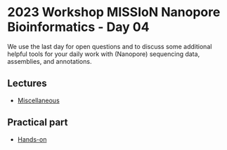 # 2023 Workshop MISSIoN Nanopore Bioinformatics - Day 04

We use the last day for open questions and to discuss some additional helpful tools for your daily work with (Nanopore) sequencing data, assemblies, and annotations.

## Lectures

* [Miscellaneous](https://docs.google.com/presentation/d/16oKJTsk0NX4w4TlfNGfJ1CZDW-CiDSXt-L-BqU3iLIc/edit?usp=sharing)

## Practical part

* [Hands-on](hands-on.md)